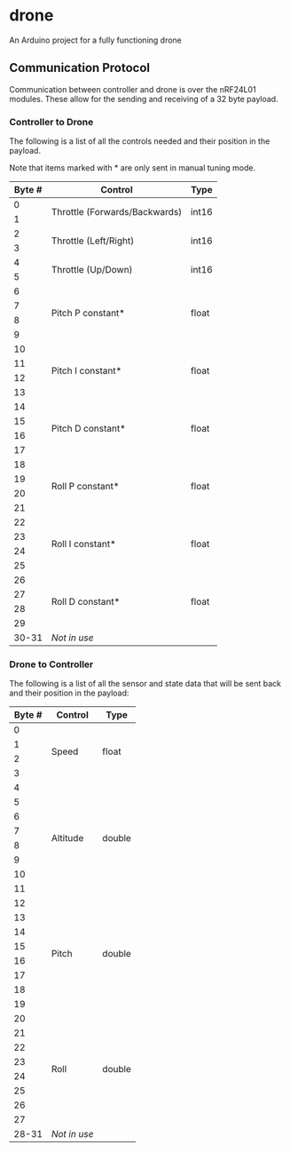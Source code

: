 # drone

An Arduino project for a fully functioning drone

## Communication Protocol 

Communication between controller and drone is over the nRF24L01 modules. These allow for the sending and receiving of a 32 byte payload.

### Controller to Drone
The following is a list of all the controls needed and their position in the payload.

Note that items marked with * are only sent in manual tuning mode.

<table>
    <thead>
        <tr>
            <th>Byte #</th>
            <th>Control</th>
            <th>Type</th>
        </tr>
    </thead>
    <tbody>
        <tr>
            <td>0</td>
            <td rowspan=2>Throttle (Forwards/Backwards)</td>
            <td rowspan=2>int16</td>
        </tr>
        <tr>
            <td>1</td>
        </tr>
        <tr>
            <td>2</td>
            <td rowspan=2>Throttle (Left/Right)</td>
            <td rowspan=2>int16</td>
        </tr>
        <tr>
            <td>3</td>
        </tr>
        <tr>
            <td>4</td>
            <td rowspan=2>Throttle (Up/Down)</td>
            <td rowspan=2>int16</td>
        </tr>
        <tr>
            <td>5</td>
        </tr>
        <tr>
            <td>6</td>
            <td rowspan=4>Pitch P constant*</td>
            <td rowspan=4>float</td>
        </tr>
        <tr>
            <td>7</td>
        </tr>
        <tr>
            <td>8</td>
        </tr>
        <tr>
            <td>9</td>
        </tr>
        <tr>
            <td>10</td>
            <td rowspan=4>Pitch I constant*</td>
            <td rowspan=4>float</td>
        </tr>
        <tr>
            <td>11</td>
        </tr>
        <tr>
            <td>12</td>
        </tr>
        <tr>
            <td>13</td>
        </tr>
        <tr>
            <td>14</td>
            <td rowspan=4>Pitch D constant*</td>
            <td rowspan=4>float</td>
        </tr>
        <tr>
            <td>15</td>
        </tr>
        <tr>
            <td>16</td>
        </tr>
        <tr>
            <td>17</td>
        </tr>
        <tr>
            <td>18</td>
            <td rowspan=4>Roll P constant*</td>
            <td rowspan=4>float</td>
        </tr>
        <tr>
            <td>19</td>
        </tr>
        <tr>
            <td>20</td>
        </tr>
        <tr>
            <td>21</td>
        </tr>
        <tr>
            <td>22</td>
            <td rowspan=4>Roll I constant*</td>
            <td rowspan=4>float</td>
        </tr>
        <tr>
            <td>23</td>
        </tr>
        <tr>
            <td>24</td>
        </tr>
        <tr>
            <td>25</td>
        </tr>
        <tr>
            <td>26</td>
            <td rowspan=4>Roll D constant*</td>
            <td rowspan=4>float</td>
        </tr>
        <tr>
            <td>27</td>
        </tr>
        <tr>
            <td>28</td>
        </tr>
        <tr>
            <td>29</td>
        </tr>
        <tr>
            <td>30-31</td>
            <td><i>Not in use</i></td>
            <td></td>
        </tr>
    </tbody>
</table>

### Drone to Controller
The following is a list of all the sensor and state data that will be sent back and their position in the payload:


<table>
    <thead>
        <tr>
            <th>Byte #</th>
            <th>Control</th>
            <th>Type</th>
        </tr>
    </thead>
    <tbody>
        <tr>
            <td>0</td>
            <td rowspan=4>Speed</td>
            <td rowspan=4>float</td>
        </tr>
        <tr>
            <td>1</td>
        </tr>
        <tr>
            <td>2</td>
        </tr>
        <tr>
            <td>3</td>
        </tr>
        <tr>
            <td>4</td>
            <td rowspan=8>Altitude</td>
            <td rowspan=8>double</td>
        </tr>
        <tr>
            <td>5</td>
        </tr>
        <tr>
            <td>6</td>
        </tr>
        <tr>
            <td>7</td>
        </tr>
        <tr>
            <td>8</td>
        </tr>
        <tr>
            <td>9</td>
        </tr>
        <tr>
            <td>10</td>
        </tr>
        <tr>
            <td>11</td>
        </tr>
        <tr>
            <td>12</td>
            <td rowspan=8>Pitch</td>
            <td rowspan=8>double</td>
        </tr>
        <tr>
            <td>13</td>
        </tr>
        <tr>
            <td>14</td>
        </tr>
        <tr>
            <td>15</td>
        </tr>
        <tr>
            <td>16</td>
        </tr>
        <tr>
            <td>17</td>
        </tr>
        <tr>
            <td>18</td>
        </tr>
        <tr>
            <td>19</td>
        </tr>
        <tr>
            <td>20</td>
            <td rowspan=8>Roll</td>
            <td rowspan=8>double</td>
        </tr>
        <tr>
            <td>21</td>
        </tr>
        <tr>
            <td>22</td>
        </tr>
        <tr>
            <td>23</td>
        </tr>
        <tr>
            <td>24</td>
        </tr>
        <tr>
            <td>25</td>
        </tr>
        <tr>
            <td>26</td>
        </tr>
        <tr>
            <td>27</td>
        </tr>
        <tr>
            <td>28-31</td>
            <td><i>Not in use</i></td>
            <td></td>
        </tr>
    </tbody>
</table>